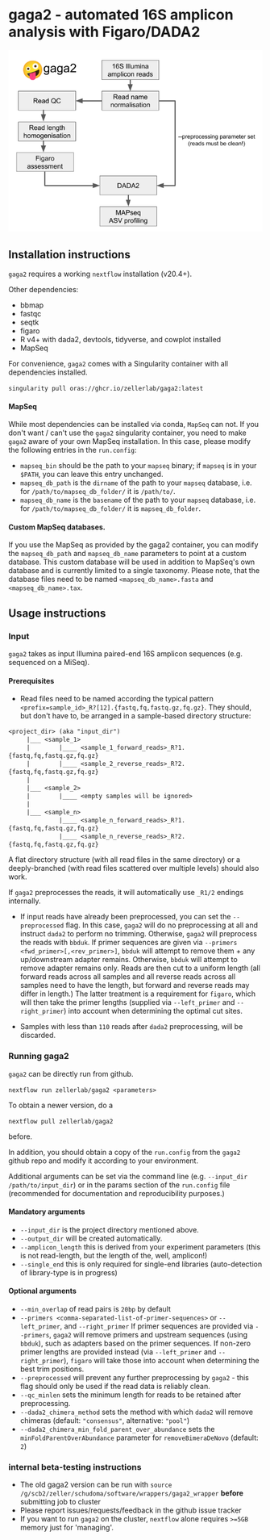 # gaga2 - automated 16S amplicon analysis with Figaro/DADA2

![](docs/img/gaga2_flow.png)

## Installation instructions
`gaga2` requires a working `nextflow` installation (v20.4+). 

Other dependencies:
* bbmap 
* fastqc
* seqtk
* figaro
* R v4+ with dada2, devtools, tidyverse, and cowplot installed
* MapSeq

For convenience, `gaga2` comes with a Singularity container with all dependencies installed. 

```singularity pull oras://ghcr.io/zellerlab/gaga2:latest```

#### MapSeq
While most dependencies can be installed via conda, `MapSeq` can not. If you don't want / can't use the `gaga2` singularity container, you need to make `gaga2` aware of your own MapSeq installation. In this case, please modify the following entries in the `run.config`:
* `mapseq_bin` should be the path to your `mapseq` binary; if `mapseq` is in your `$PATH`, you can leave this entry unchanged.
* `mapseq_db_path` is the `dirname` of the path to your `mapseq` database, i.e. for `/path/to/mapseq_db_folder/` it is `/path/to/`.
* `mapseq_db_name` is the `basename` of the path to your `mapseq` database, i.e. for `/path/to/mapseq_db_folder/` it is `mapseq_db_folder`.

#### Custom MapSeq databases.

If you use the MapSeq as provided by the gaga2 container, you can modify the `mapseq_db_path` and `mapseq_db_name` parameters to point at a custom database. This custom database will be used in addition to MapSeq's own database and is currently limited to a single taxonomy. Please note, that the database files need to be named `<mapseq_db_name>.fasta` and `<mapseq_db_name>.tax`.


## Usage instructions

### Input
`gaga2` takes as input Illumina paired-end 16S amplicon sequences (e.g. sequenced on a MiSeq).

#### Prerequisites
* Read files need to be named according the typical pattern `<prefix=sample_id>_R?[12].{fastq,fq,fastq.gz,fq.gz}`.
They should, but don't have to, be arranged in a sample-based directory structure:

```
<project_dir> (aka "input_dir")
     |___ <sample_1>
     |        |____ <sample_1_forward_reads>_R?1.{fastq,fq,fastq.gz,fq.gz}
     |        |____ <sample_2_reverse_reads>_R?2.{fastq,fq,fastq.gz,fq.gz}
     |
     |___ <sample_2>
     |        |____ <empty samples will be ignored>
     |        
     |___ <sample_n>
              |____ <sample_n_forward_reads>_R?1.{fastq,fq,fastq.gz,fq.gz}
              |____ <sample_n_reverse_reads>_R?2.{fastq,fq,fastq.gz,fq.gz}
```

A flat directory structure (with all read files in the same directory) or a deeply-branched (with read files scattered over multiple levels) should also work. 

If `gaga2` preprocesses the reads, it will automatically use `_R1/2` endings internally.

* If input reads have already been preprocessed, you can set the `--preprocessed` flag. In this case, `gaga2` will do no preprocessing at all and instruct `dada2` to perform no trimming. Otherwise, `gaga2` will preprocess the reads with `bbduk`. If primer sequences are given via `--primers <fwd_primer>[,<rev_primer>]`, `bbduk` will attempt to remove them + any up/downstream adapter remains. Otherwise, `bbduk` will attempt to remove adapter remains only. Reads are then cut to a uniform length (all forward reads across all samples and all reverse reads across all samples need to have the length, but forward and reverse reads may differ in length.) The latter treatment is a requirement for `figaro`, which will then take the primer lengths (supplied via `--left_primer` and `--right_primer`) into account when determining the optimal cut sites.

* Samples with less than `110` reads after `dada2` preprocessing, will be discarded.

### Running gaga2

`gaga2` can be directly run from github. 

`nextflow run zellerlab/gaga2 <parameters>`

To obtain a newer version, do a 

`nextflow pull zellerlab/gaga2`

before.

In addition, you should obtain a copy of the `run.config` from the `gaga2` github repo and modify it according to your environment.

Additional arguments can be set via the command line (e.g. `--input_dir /path/to/input_dir`) or in the params section of the `run.config` file (recommended for documentation and reproducibility purposes.)

#### Mandatory arguments
* `--input_dir` is the project directory mentioned above.
* `--output_dir` will be created automatically.
* `--amplicon_length` this is derived from your experiment parameters (this is not read-length, but the length of the, well, amplicon!)
* `--single_end` this is only required for single-end libraries (auto-detection of library-type is in progress)

#### Optional arguments
* `--min_overlap` of read pairs is `20bp` by default
* `--primers <comma-separated-list-of-primer-sequences>` or `--left_primer`, and `--right_primer` If primer sequences are provided via `--primers`, `gaga2` will remove primers and upstream sequences (using `bbduk`), such as adapters based on the primer sequences. If non-zero primer lengths are provided instead (via `--left_primer` and `--right_primer`), `figaro` will take those into account when determining the best trim positions.
* `--preprocessed` will prevent any further preprocessing by `gaga2` - this flag should only be used if the read data is reliably clean.
* `--qc_minlen` sets the minimum length for reads to be retained after preprocessing.
* `--dada2_chimera_method` sets the method with which `dada2` will remove chimeras (default: `"consensus"`, alternative: `"pool"`)
* `--dada2_chimera_min_fold_parent_over_abundance` sets the `minFoldParentOverAbundance` parameter for `removeBimeraDeNovo` (default: `2`)


### internal beta-testing instructions
* The old gaga2 version can be run with `source /g/scb2/zeller/schudoma/software/wrappers/gaga2_wrapper` **before** submitting job to cluster
* Please report issues/requests/feedback in the github issue tracker 
* If you want to run `gaga2` on the cluster, `nextflow` alone requires `>=5GB` memory just for 'managing'.

